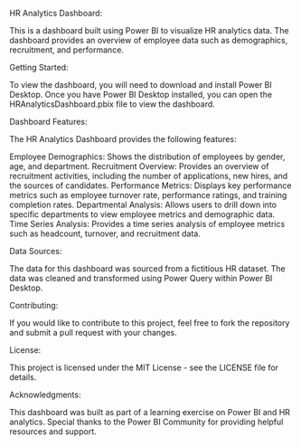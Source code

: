 HR Analytics Dashboard:

This is a dashboard built using Power BI to visualize HR analytics data. The dashboard provides an overview of employee data such as demographics, recruitment, and performance.

Getting Started:

To view the dashboard, you will need to download and install Power BI Desktop. Once you have Power BI Desktop installed, you can open the HRAnalyticsDashboard.pbix file to view the dashboard.

Dashboard Features:

The HR Analytics Dashboard provides the following features:

Employee Demographics: Shows the distribution of employees by gender, age, and department.
Recruitment Overview: Provides an overview of recruitment activities, including the number of applications, new hires, and the sources of candidates.
Performance Metrics: Displays key performance metrics such as employee turnover rate, performance ratings, and training completion rates.
Departmental Analysis: Allows users to drill down into specific departments to view employee metrics and demographic data.
Time Series Analysis: Provides a time series analysis of employee metrics such as headcount, turnover, and recruitment data.

Data Sources:

The data for this dashboard was sourced from a fictitious HR dataset. The data was cleaned and transformed using Power Query within Power BI Desktop.

Contributing:

If you would like to contribute to this project, feel free to fork the repository and submit a pull request with your changes.

License:

This project is licensed under the MIT License - see the LICENSE file for details.

Acknowledgments:

This dashboard was built as part of a learning exercise on Power BI and HR analytics. Special thanks to the Power BI Community for providing helpful resources and support.




